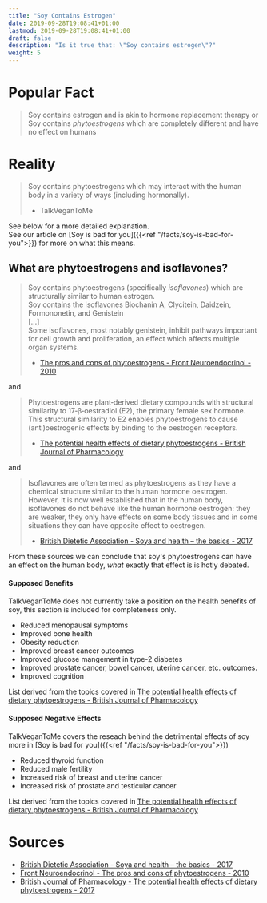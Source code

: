 ```yaml
---
title: "Soy Contains Estrogen"
date: 2019-09-28T19:08:41+01:00
lastmod: 2019-09-28T19:08:41+01:00
draft: false
description: "Is it true that: \"Soy contains estrogen\"?"
weight: 5
---
```


# Popular Fact

> Soy contains estrogen and is akin to hormone replacement therapy
or
> Soy contains *phytoestrogens* which are completely different and have no effect on humans

# Reality 

> Soy contains phytoestrogens which may interact with the human body in a variety of ways (including hormonally).   
> - TalkVeganToMe

See below for a more detailed explanation.  
See our article on [Soy is bad for you]({{<ref "/facts/soy-is-bad-for-you">}}) for more on what this means.  

## What are phytoestrogens and isoflavones?
> Soy contains phytoestrogens (specifically *isoflavones*) which are structurally similar to human estrogen.  
> Soy contains the isoflavones Biochanin A, Clycitein, Daidzein, Formononetin, and Genistein  
> [...]  
> Some isoflavones, most notably genistein, inhibit pathways important for cell growth and proliferation, an effect which affects multiple organ systems.  
> - [The pros and cons of phytoestrogens - Front Neuroendocrinol - 2010](https://web.archive.org/web/20190928181945/https://www.ncbi.nlm.nih.gov/pmc/articles/PMC3074428/pdf/nihms271669.pdf)

and

> Phytoestrogens are plant‐derived dietary compounds with structural similarity to 17‐β‐oestradiol (E2), the primary female sex hormone. This structural similarity to E2 enables phytoestrogens to cause (anti)oestrogenic effects by binding to the oestrogen receptors.  
> - [The potential health effects of dietary phytoestrogens - British Journal of Pharmacology](https://web.archive.org/web/20190922065924/https://bpspubs.onlinelibrary.wiley.com/doi/full/10.1111/bph.13622)  

and

> Isoflavones are often termed as phytoestrogens as they have a chemical structure similar to the human hormone oestrogen. However, it is now well established that in the human body, isoflavones do not behave like the human hormone oestrogen: they are weaker, they only have effects on some body tissues and in some situations they can have opposite effect to oestrogen.   
> - [British Dietetic Association - Soya and health – the basics - 2017](https://web.archive.org/web/20190928091728/https://www.bda.uk.com/foodfacts/soya2017.pdf)

From these sources we can conclude that soy's phytoestrogens can have an effect on the human body, *what* exactly that effect is is hotly debated. 

#### Supposed Benefits

TalkVeganToMe does not currently take a position on the health benefits of soy, this section is included for completeness only.

* Reduced menopausal symptoms
* Improved bone health
* Obesity reduction
* Improved breast cancer outcomes
* Improved glucose mangement in type-2 diabetes
* Improved prostate cancer, bowel cancer, uterine cancer, etc. outcomes.
* Improved cognition  

List derived from the topics covered in [The potential health effects of dietary phytoestrogens - British Journal of Pharmacology](https://web.archive.org/web/20190922065924/https://bpspubs.onlinelibrary.wiley.com/doi/full/10.1111/bph.13622)  


#### Supposed Negative Effects

TalkVeganToMe covers the reseach behind the detrimental effects of soy more in [Soy is bad for you]({{<ref "/facts/soy-is-bad-for-you">}})

* Reduced thyroid function
* Reduced male fertility
* Increased risk of breast and uterine cancer
* Increased risk of prostate and testicular cancer  

List derived from the topics covered in [The potential health effects of dietary phytoestrogens - British Journal of Pharmacology](https://web.archive.org/web/20190922065924/https://bpspubs.onlinelibrary.wiley.com/doi/full/10.1111/bph.13622)  

# Sources

 - [British Dietetic Association - Soya and health – the basics - 2017](https://web.archive.org/web/20190928091728/https://www.bda.uk.com/foodfacts/soya2017.pdf)
- [Front Neuroendocrinol - The pros and cons of phytoestrogens - 2010](https://web.archive.org/web/20190928181945/https://www.ncbi.nlm.nih.gov/pmc/articles/PMC3074428/pdf/nihms271669.pdf)
- [British Journal of Pharmacology - The potential health effects of dietary phytoestrogens - 2017](https://web.archive.org/web/20190922065924/https://bpspubs.onlinelibrary.wiley.com/doi/full/10.1111/bph.13622)  